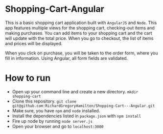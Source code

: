 # Shopping-Cart-Angular
This is a basic shopping cart application built with `AngularJS` and `Node`. This app features multiple views for the
shopping cart, checking-out items and making purchases. You can add items to your shopping cart and the cart will update
with the total price. When you go to checkout, the list of items and prices will be displayed.

When you click on purchase, you will be taken to the order form, where you fill in information. Using Angular, all form fields are validated.

# How to run
* Open up your command line and create a new directory. `mkdir shopping-cart`
* Clone this repository. `git clone git@github.com:RichardGregoryHamilton/Shopping-Cart---Angular.git`
* Make sure, you have `npm` and `node` installed.
* Install the dependencies listed in `package.json` with `npm install`
* Fire up node by running `node server.js`
* Open your browser and go to `localhost:3000`
